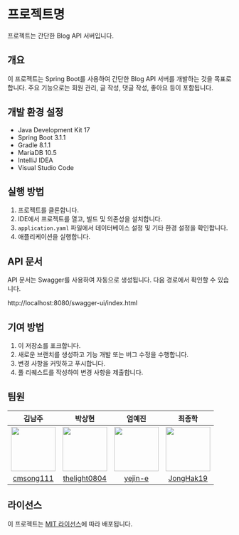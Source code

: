 # 프로젝트명

프로젝트는 간단한 Blog API 서버입니다.

## 개요

이 프로젝트는 Spring Boot를 사용하여 간단한 Blog API 서버를 개발하는 것을 목표로 합니다. 주요 기능으로는 회원 관리, 글 작성, 댓글 작성, 좋아요 등이 포함됩니다.

## 개발 환경 설정

- Java Development Kit 17
- Spring Boot 3.1.1
- Gradle 8.1.1
- MariaDB 10.5
- IntelliJ IDEA
- Visual Studio Code

## 실행 방법

1. 프로젝트를 클론합니다.
2. IDE에서 프로젝트를 열고, 빌드 및 의존성을 설치합니다.
3. `application.yaml` 파일에서 데이터베이스 설정 및 기타 환경 설정을 확인합니다.
4. 애플리케이션을 실행합니다.

## API 문서

API 문서는 Swagger를 사용하여 자동으로 생성됩니다. 다음 경로에서 확인할 수 있습니다.

http://localhost:8080/swagger-ui/index.html

## 기여 방법

1. 이 저장소를 포크합니다.
2. 새로운 브랜치를 생성하고 기능 개발 또는 버그 수정을 수행합니다.
3. 변경 사항을 커밋하고 푸시합니다.
4. 풀 리퀘스트를 작성하여 변경 사항을 제출합니다.

## 팀원

|                                         김남주                                         |                                         박상현                                         |                                         엄예진                                         |                                         최종학                                         |
| :------------------------------------------------------------------------------------: | :------------------------------------------------------------------------------------: | :------------------------------------------------------------------------------------: | :------------------------------------------------------------------------------------: |
| <img src="https://avatars.githubusercontent.com/u/23499675?v=4" width="100px;" alt=""> | <img src="https://avatars.githubusercontent.com/u/69424845?v=4" width="100px;" alt=""> | <img src="https://avatars.githubusercontent.com/u/99699486?v=4" width="100px;" alt=""> | <img src="https://avatars.githubusercontent.com/u/28687855?v=4" width="100px;" alt=""> |
|                       [cmsong111](https://github.com/cmsong111)                        |                    [thelight0804](https://github.com/thelight0804)                     |                         [yejin-e](https://github.com/yejin-e)                          |                       [JongHak19](https://github.com/JongHak19)                        |

## 라이선스

이 프로젝트는 [MIT 라이선스](LICENSE)에 따라 배포됩니다.
